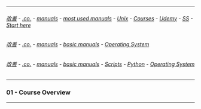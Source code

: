 
---

###### [改善](https://github.com/ttltrk/0C/blob/master/README.MD) - [.co.](https://github.com/ttltrk/PRG/blob/master/CODING.MD) - [manuals](https://github.com/ttltrk/PRG/blob/master/MAN.MD) - [most used manuals](https://github.com/ttltrk/PRG/blob/master/MUM.MD) - [Unix](https://github.com/ttltrk/ELSE/blob/master/SHELL/OUM/OUM.MD) - [Courses](https://github.com/ttltrk/ELSE/blob/master/SHELL/OUM/COURSES/COURSES.MD) - [Udemy](https://github.com/ttltrk/ELSE/blob/master/SHELL/OUM/COURSES/UDEMY/UDEMY.MD) - [SS](https://github.com/ttltrk/ELSE/blob/master/SHELL/UDEMY_SH_SCR.MD) - [Start here](https://github.com/ttltrk/ELSE/blob/master/SHELL/SH_SCR/01/01.MD)

###### [改善](https://github.com/ttltrk/0C/blob/master/README.MD) - [.co.](https://github.com/ttltrk/PRG/blob/master/CODING.MD) - [manuals](https://github.com/ttltrk/PRG/blob/master/MAN.MD) - [basic manuals](https://github.com/ttltrk/PRG/blob/master/MANUALS.MD) - [Operating System](https://github.com/ttltrk/ELSE/blob/master/BMOS/BMOS.MD)


###### [改善](https://github.com/ttltrk/0C/blob/master/README.MD) - [.co.](https://github.com/ttltrk/PRG/blob/master/CODING.MD) - [manuals](https://github.com/ttltrk/PRG/blob/master/MAN.MD) - [basic manuals](https://github.com/ttltrk/PRG/blob/master/MANUALS.MD) - [Scripts](https://github.com/ttltrk/PRG/blob/master/PY/DOC/SC/SC.MD) - [Python](https://github.com/ttltrk/PRG/blob/master/PY/DOC/OPYM/OPYM.MD) - [Operating System](https://github.com/ttltrk/PRG/blob/master/PY/DOC/OPYM/12/OS.MD)

---

### 01 - Course Overview

---
